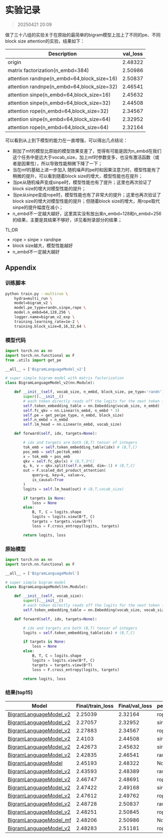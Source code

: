 # 实验记录

> 20250421 20:09

做了三十八组的实验关于在原始的最简单的bigram模型上加上了不同的pe、不同block size attention的实验，结果如下：

| Description                               | val_loss |
|-------------------------------------------|----------|
| origin                                    | 2.48322  |
| matrix factorization(n_embd=384)          | 2.50986  |
| attention randnpe(n_embd=64,block_size=16) | 2.50837  |
| attention randnpe(n_embd=64,block_size=32) | 2.46541  |
| attention sinpe(n_embd=64,block_size=16)   | 2.45632  |
| attention sinpe(n_embd=64,block_size=32)   | 2.44508  |
| attention rope(n_embd=64,block_size=32)    | 2.34567  |
| attention sinpe(n_embd=64,block_size=64)   | 2.32952  |
| attention rope(n_embd=64,block_size=64)   | 2.32164  |

可以看到从上到下模型的能力在一直增强，可以得出几点结论：

- 刚加了mf的模型比原始的模型效果变差了，觉得有可能是因为n_embd在我们这个任务中是远大于vocab_size，加上mf时参数变多，也没有激活函数（或者是因果性），所以导致性能稍微下降了一下；
- 当在mf的基础上进一步加入 随机噪声的pe时和因果注意力时，模型性能有了稍微的提升，可以看到随着block size的增大，模型性能也在提升；
- 当pe从随机噪声变成sinpe时，模型性能也有了提升；这里也再次验证了block size的增大对模型性能的提升；
- 当pe从sinpe变成rope时，模型性能也有了非常大的提升；这里也再次验证了block size的增大对模型性能的提升；但随着block size的增大，用rope取代sinpe的提升幅度在减小；
- n_embd不一定越大越好，这里其实没有放出来n_embd=128和n_embd=256的结果，主要是其结果不够好，详见看附录部分的结果；

TL;DR

- rope > sinpe > randnpe
- block size越大，模型性能越好
- n_embd不一定越大越好

## Appendix

### 训练脚本

```bash
python train.py --multirun \
    hydra=multi_run \
    model=bigram_v2 \
    model.pe_type=randn,sinpe,rope \
    model.n_embd=64,128,256 \
    logger.name=bigram_v2_exp \
    training.learning_rate=1e-2 \
    training.block_size=8,16,32,64 \
```

### 模型代码

```python
import torch.nn as nn
import torch.nn.functional as F
from .utils import get_pe

__all__ = ['BigramLanguageModel_v2']

# super simple bigram model with matrix factorization
class BigramLanguageModel_v2(nn.Module):

    def __init__(self, vocab_size, n_embd, block_size, pe_type='randn'):
        super().__init__()
        # each token directly reads off the logits for the next token from a lookup table
        self.token_embedding_table = nn.Embedding(vocab_size, n_embd)
        self.fc_qkv = nn.Linear(n_embd, n_embd * 3)
        self.pe = get_pe(pe_type, n_embd, block_size)
        self.n_embd = n_embd
        self.lm_head = nn.Linear(n_embd, vocab_size)

    def forward(self, idx, targets=None):

        # idx and targets are both (B,T) tensor of integers
        tok_emb = self.token_embedding_table(idx) # (B,T,C)
        pos_emb = self.pe(tok_emb)
        x = tok_emb + pos_emb
        qkv = self.fc_qkv(x) # (B,T,3*C)
        q, k, v = qkv.split(self.n_embd, dim=-1) # (B,T,C)
        out = F.scaled_dot_product_attention(
            query=q, key=k, value=v,
            is_causal=True
        )
        logits = self.lm_head(out) # (B,T,vocab_size)

        if targets is None:
            loss = None
        else:
            B, T, C = logits.shape
            logits = logits.view(B*T, C)
            targets = targets.view(B*T)
            loss = F.cross_entropy(logits, targets)

        return logits, loss
```

### 原始模型

```python
import torch.nn as nn
import torch.nn.functional as F

__all__ = ['BigramLanguageModel']

# super simple bigram model
class BigramLanguageModel(nn.Module):

    def __init__(self, vocab_size):
        super().__init__()
        # each token directly reads off the logits for the next token from a lookup table
        self.token_embedding_table = nn.Embedding(vocab_size, vocab_size)

    def forward(self, idx, targets=None):

        # idx and targets are both (B,T) tensor of integers
        logits = self.token_embedding_table(idx) # (B,T,C)

        if targets is None:
            loss = None
        else:
            B, T, C = logits.shape
            logits = logits.view(B*T, C)
            targets = targets.view(B*T)
            loss = F.cross_entropy(logits, targets)

        return logits, loss
```

### 结果(top15)

| Model                                                              |   Final/train_loss |   Final/val_loss | pe_type   | n_embd   | block_size   |
|--------------------------------------------------------------------|--------------------|------------------|-----------|----------|--------------|
| [BigramLanguageModel_v2](./logs/bigram_v2_exp/2025-04-21-17-39-20) |            2.25039 |          2.32164 | rope      | 64       | 64           |
| [BigramLanguageModel_v2](./logs/bigram_v2_exp/2025-04-21-17-25-17) |            2.27057 |          2.32952 | sinpe     | 64       | 64           |
| [BigramLanguageModel_v2](./logs/bigram_v2_exp/2025-04-21-17-38-07) |            2.27883 |          2.34567 | rope      | 64       | 32           |
| [BigramLanguageModel_v2](./logs/bigram_v2_exp/2025-04-21-17-24-09) |            2.4103  |          2.44508 | sinpe     | 64       | 32           |
| [BigramLanguageModel_v2](./logs/bigram_v2_exp/2025-04-21-17-22-59) |            2.42673 |          2.45632 | sinpe     | 64       | 16           |
| [BigramLanguageModel_v2](./logs/bigram_v2_exp/2025-04-21-17-10-07) |            2.42835 |          2.46541 | randn     | 64       | 32           |
| [BigramLanguageModel](./logs/bigram_exp/2025-04-21-12-20-37)       |            2.45193 |          2.48322 | None      | None     | None         |
| [BigramLanguageModel_v2](./logs/bigram_v2_exp/2025-04-21-17-11-20) |            2.43593 |          2.48389 | randn     | 64       | 64           |
| [BigramLanguageModel_v2](./logs/bigram_v2_exp/2025-04-21-17-44-14) |            2.46747 |          2.48691 | rope      | 128      | 64           |
| [BigramLanguageModel_v2](./logs/bigram_v2_exp/2025-04-21-17-29-50) |            2.47422 |          2.49168 | sinpe     | 128      | 64           |
| [BigramLanguageModel_v2](./logs/bigram_v2_exp/2025-04-21-17-49-11) |            2.47612 |          2.49762 | rope      | 256      | 64           |
| [BigramLanguageModel_v2](./logs/bigram_v2_exp/2025-04-21-17-08-50) |            2.48728 |          2.50837 | randn     | 64       | 16           |
| [BigramLanguageModel_v2](./logs/bigram_v2_exp/2025-04-21-17-36-54) |            2.48251 |          2.50845 | rope      | 64       | 16           |
| [BigramLanguageModel_mf](./logs/bigram_mf_exp/2025-04-21-15-51-30) |            2.48206 |          2.50986 | None      | 384      | None         |
| [BigramLanguageModel_v2](./logs/bigram_v2_exp/2025-04-21-17-43-01) |            2.48283 |          2.51181 | rope      | 128      | 32           |
